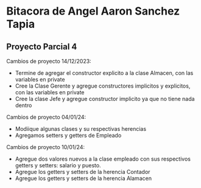 # Bitacora de Angel Aaron Sanchez Tapia

## Proyecto Parcial 4

Cambios de proyecto 14/12/2023:
- Termine de agregar el constructor explicito a la clase Almacen, con las variables en private
- Cree la Clase Gerente y agregue constructores implicitos y explicitos, con las variables en private
- Cree la clase Jefe y agregue constructor implicito ya que no tiene nada dentro

Cambios de proyecto 04/01/24:
- Modiique algunas clases y su respectivas herencias
- Agregamos setters y getters de Empleado

Cambios de proyecto 10/01/24:
- Agregue dos valores nuevos a la clase empleado con 
sus respectivos getters y setters: salario y puesto.
- Agregue los getters y setters de la herencia Contador
- Agregue los getters y setters de la herencia Alamacen
